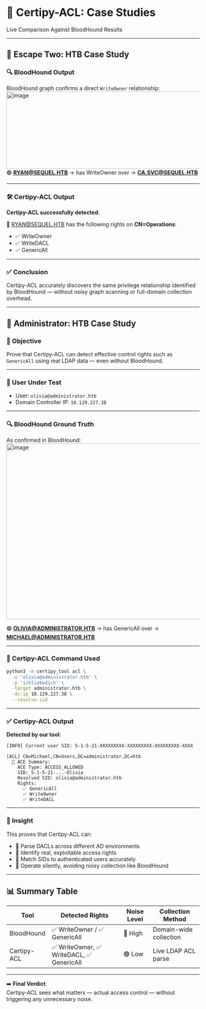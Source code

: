 # 🧪 Certipy-ACL: Case Studies  
Live Comparison Against BloodHound Results

---

## 🎯 Escape Two: HTB Case Study  
### 🔍 BloodHound Output  
BloodHound graph confirms a direct `WriteOwner` relationship:
<img width="523" height="202" alt="image" src="https://github.com/user-attachments/assets/c8e8a6cd-fbda-4ad7-8eb0-7d2a993ee0b4" />
🟢 **RYAN@SEQUEL.HTB** → has WriteOwner over → **CA.SVC@SEQUEL.HTB**

---

### 🛠️ Certipy-ACL Output  
**Certipy-ACL successfully detected**:

🧾 RYAN@SEQUEL.HTB has the following rights on **CN=Operations**:
- ✅ WriteOwner  
- ✅ WriteDACL  
- ✅ GenericAll  

---

### ✅ Conclusion  
Certipy-ACL accurately discovers the same privilege relationship identified by BloodHound — without noisy graph scanning or full-domain collection overhead.

---

## 🎯 Administrator: HTB Case Study  
### 🎯 Objective  
Prove that Certipy-ACL can detect effective control rights such as `GenericAll` using real LDAP data — even without BloodHound.

---

### 👤 User Under Test  
- User: `olivia@administrator.htb`  
- Domain Controller IP: `10.129.227.38`

---

### 🔍 BloodHound Ground Truth  
As confirmed in BloodHound:
<img width="1100" height="459" alt="image" src="https://github.com/user-attachments/assets/37c71aa6-8ec0-4c44-b001-d80ddd2730a0" />

🟢 **OLIVIA@ADMINISTRATOR.HTB** → has GenericAll over → **MICHAEL@ADMINISTRATOR.HTB**


---

### 🧪 Certipy-ACL Command Used  
```bash
python3 -m certipy_tool acl \
  -u 'olivia@administrator.htb' \
  -p 'ichliebedich' \
  -target administrator.htb \
  -dc-ip 10.129.227.38 \
  --resolve-sid
```

---

### ✅ Certipy-ACL Output  
**Detected by our tool**:
```text
[INFO] Current user SID: S-1-5-21-XXXXXXXXX-XXXXXXXXX-XXXXXXXXX-XXXX

[ACL] CN=Michael,CN=Users,DC=administrator,DC=htb
  🔐 ACE Summary:
    ACE Type: ACCESS_ALLOWED
    SID: S-1-5-21-...-Olivia
    Resolved SID: olivia@administrator.htb
    Rights:
      ✅ GenericAll
      ✅ WriteOwner
      ✅ WriteDACL
```

---

### 🧠 Insight  
This proves that Certipy-ACL can:
- 🧬 Parse DACLs across different AD environments  
- 🎯 Identify real, exploitable access rights  
- 👤 Match SIDs to authenticated users accurately  
- 🫥 Operate silently, avoiding noisy collection like BloodHound

---

## 📊 Summary Table  
| Tool         | Detected Rights                     | Noise Level | Collection Method     |
|--------------|-------------------------------------|-------------|------------------------|
| BloodHound   | ✅ WriteOwner / ✅ GenericAll        | 🔴 High      | Domain-wide collection |
| Certipy-ACL  | ✅ WriteOwner, ✅ WriteDACL, ✅ GenericAll | 🟢 Low       | Live LDAP ACL parse    |

---

➡️ **Final Verdict**:  
Certipy-ACL sees what matters — actual access control — without triggering any unnecessary noise.

